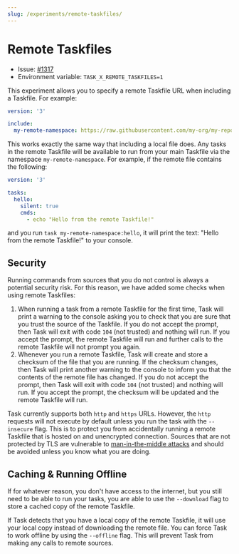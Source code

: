 ```yaml
---
slug: /experiments/remote-taskfiles/
---
```


# Remote Taskfiles

- Issue: [#1317][remote-taskfiles-experiment]
- Environment variable: `TASK_X_REMOTE_TASKFILES=1`

This experiment allows you to specify a remote Taskfile URL when including a
Taskfile. For example:

```yaml
version: '3'

include:
  my-remote-namespace: https://raw.githubusercontent.com/my-org/my-repo/main/Taskfile.yml
```

This works exactly the same way that including a local file does. Any tasks in
the remote Taskfile will be available to run from your main Taskfile via the
namespace `my-remote-namespace`. For example, if the remote file contains the
following:

```yaml
version: '3'

tasks:
  hello:
    silent: true
    cmds:
      - echo "Hello from the remote Taskfile!"
```

and you run `task my-remote-namespace:hello`, it will print the text: "Hello
from the remote Taskfile!" to your console.

## Security

Running commands from sources that you do not control is always a potential
security risk. For this reason, we have added some checks when using remote
Taskfiles:

1. When running a task from a remote Taskfile for the first time, Task will
   print a warning to the console asking you to check that you are sure that you
   trust the source of the Taskfile. If you do not accept the prompt, then Task
   will exit with code `104` (not trusted) and nothing will run. If you accept
   the prompt, the remote Taskfile will run and further calls to the remote
   Taskfile will not prompt you again.
2. Whenever you run a remote Taskfile, Task will create and store a checksum of
   the file that you are running. If the checksum changes, then Task will print
   another warning to the console to inform you that the contents of the remote
   file has changed. If you do not accept the prompt, then Task will exit with
   code `104` (not trusted) and nothing will run. If you accept the prompt, the
   checksum will be updated and the remote Taskfile will run.

Task currently supports both `http` and `https` URLs. However, the `http`
requests will not execute by default unless you run the task with the
`--insecure` flag. This is to protect you from accidentally running a remote
Taskfile that is hosted on and unencrypted connection. Sources that are not
protected by TLS are vulnerable to [man-in-the-middle
attacks][man-in-the-middle-attacks] and should be avoided unless you know what
you are doing.

## Caching & Running Offline

If for whatever reason, you don't have access to the internet, but you still
need to be able to run your tasks, you are able to use the `--download` flag to
store a cached copy of the remote Taskfile.

<!-- TODO: The following behavior may change -->

If Task detects that you have a local copy of the remote Taskfile, it will use
your local copy instead of downloading the remote file. You can force Task to
work offline by using the `--offline` flag. This will prevent Task from making
any calls to remote sources.

<!-- prettier-ignore-start -->
[remote-taskfiles-experiment]: https://github.com/go-task/task/issues/1317
[man-in-the-middle-attacks]: https://en.wikipedia.org/wiki/Man-in-the-middle_attack
<!-- prettier-ignore-end -->
